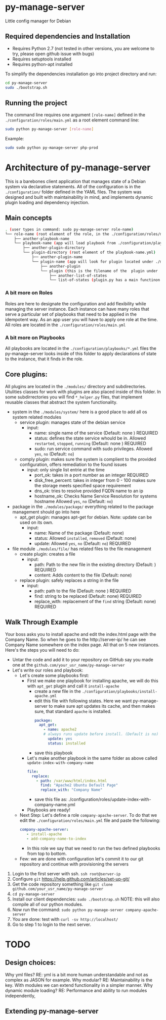 # py-manage-server
Little config manager for Debian

## Required dependencies and Installation
* Requires Python 2.7 (not tested in other versions, you are welcome to try, please open github issue with bugs) 
* Requires setuptools installed
* Requires python-apt installed

To simplify the dependencies installation go into project directory and run:
```sh
cd py-manage-server
sudo ./bootstrap.sh
```
## Running the project
The command line requires one argument `[role-name]` defined in the `./configuration/roles/main.yml` as a root element
command line:
```sh
sudo python py-manage-server [role-name]
```
Example:
```sh
sudo sudo python py-manage-server php-prod
```
# Architecture of py-manage-server
This is a barebones client application that manages state of a Debian system via declarative statements. All of the configuration is in the `./configuration/` folder defined in the YAML files.
The system was designed and built with maintainability in mind, and implements dynamic plugin loading and dependency injection.
## Main concepts
```sh
. (user types in command: sudo py-manage-server role-name)
└── role-name (root element of the role, in the ./configuration/roles/main.yml)
    ├── another-playbook-name
    └── playbook-name (app will load playbook from ./configuration/playbooks/playbook-name.yml)
        ├── another-plugin-directory
        └── plugin-directory (root element of the playbook-name.yml)
            ├── another-plugin-name
            └── plugin-name (app will look for plugin located under ./modules/plugin-name/ folder)
                ├── another-plugin
                └── plugin (this is the filename of the  plugin under ./modules/plugin-name/plugin.py)
                    ├── another-list-of-states
                    └── list-of-states (plugin.py has a main functinon that takes in  list of states, defined in the playbook configuration)
```
### A bit more on Roles
Roles are here to designate the configuration and add flexibility while managing the server instance. Each instance can have many roles that serve a particular set of playbooks that need to be applied in the idempotent way. As an app user you will have to apply one role at the time. All roles are located in the `./configuration/roles/main.yml`
### A bit more on Playbooks
All playbooks are located in the `./configuration/playbooks/*.yml` files the py-manage-server looks inside of this folder to apply declarations of state to the instance, that it finds in the role.
## Core plugins:
All plugins are located in the `./modules/` directory and subdirectories. Utulities classes for work with plugins are also placed inside of this folder. In some subdirrectories you will find `*_helper.py` files, that implement reusable classes that abstract the system functionality.
- system in the `./modules/system/` here is a good place to add all os system related modules
  - service plugin: manages state of the debian service
    - input:
        - name: single name of the service (Default: none ) REQUIRED
        - status: defines the state service whould be in. Allowed `restarted`, `stopped`, `running` (Default: none ) REQUIRED
        - sudo: run service command with sudo privileges. Allowed `yes`, `no` (Default: `no`)
  - comply plugin: makes sure the system is complient to the provided configuration, offers remediation to the found issues
    - input: only single list entrie at the time
        - port_ok: takes in a port number as an integer REQUIRED
        - disk_free_percent: takes in integer from 0 - 100 makes sure the storage meets specified space requirement
        - dns_ok: tries to resolve provided FQDN name to an ip
        - hostname_ok:  Checks Name Service Resolution for systems hostname Allowed `yes`, `no` (Default: `no`)
- package in the `./modules/package/` everything related to the package management should go into here
  - apt_get plugin: manages apt-get for debian. Note: update can be used on its own.
    - input:
        - name: Name of the package (Default: none)
        - status: Allowed `installed`, `removed` (Default: none)
        - update: Allowed `yes`, `no` (Default: `no`) REQUIRED
- file module `./modules/file/` has related files to the file management
  - create plugin: creates a file
    - input:
        - path: Path to the new file in the existing directory (Default: ) REQUIRED
        - content: Adds content to the file (Default: none)
  - replace plugin: safely replaces a string in the file
    - input:
        - path: path to the file (Default: none ) REQUIRED
        - find: string to be replaced (Default: none) REQUIRED
        - replace_with: replacement of the `find` string (Default: none) REQUIRED

## Walk Through Example
Your boss asks you to install apache and edit the index.html page with the Company Name. So when he goes to the http://server-ip/ he can see Company Name somewhere on the index page. All that on 5 new instances. Here's the steps you will need to do:
* Untar the code and add it to your repository on GitHub say you made one at the `github.com/your_usr_name/py-manage-server`
* Let's write our roles and playbook:
  * Let's create some playbooks first:
    * First we make one playbook for installing apache, we will do this with `apt_get` plugin and call it `install-apache`
      * create a new file in the `./configuration/playbooks/install-apache.yml`
      * edit this file with following states. Here we want py-manage-server to make sure apt updates its cache, and then makes sure, that standard `apache` is installed.
        ```yml
        package: 
          apt_get:
            - name: apache2
            # always runs update before install. (Default is no) <- this is a comment
              update: yes
              status: installed
        ```
      * save this playbook
    * Let's make another playbook in the same folder as above called `update-index-with-company-name`
        ```yml
        file: 
          replace:
            - path: /var/www/html/index.html
              find: "Apache2 Ubuntu Default Page"
              replace_with: "Company Name"
        ```
      * save this file as: ./configuration/roles/update-index-with-company-name.yml
    * Playbooks are ready!
  * Next Step: Let's define a role `company-apache-server`. To do that we edit the `./configuration/roles/main.yml` file and paste the following:
    ```yml
    company-apache-server: 
       - install-apache
       - add-company-name-to-index
    ```
    * In this role we say that we need to run the two defined playbooks from top to bottom.
  * Few: we are done with configuration let's commit it to our git repository and continue with provisioning the servers
1. Login to the first server with ssh. `ssh root@server-ip`
1. Configure `git` https://help.github.com/articles/set-up-git/
1. Get the code repository something like `git clone github.com/your_usr_name/py-manage-server`
1. `cd py-manage-server`
1. Install our client dependencies: `sudo ./bootstrap.sh` NOTE: this will also compile all of our python modules.
1. Now run the command: `sudo python py-manage-server company-apache-server`
1. You are done: test with `curl -sv http://localhost/`
1. Go to step 1 to login to the next server.

# TODO
## Design choices:
Why yml files?
RE: yml is a bit more human understandable and not as complex as JASON for example.
Why modular?
RE: Maintainability is the key. With modules we can extend functionality in a simpler manner.
Why dynamic module loading?
RE: Performance and ability to run modules independently,

## Extending py-manage-server
